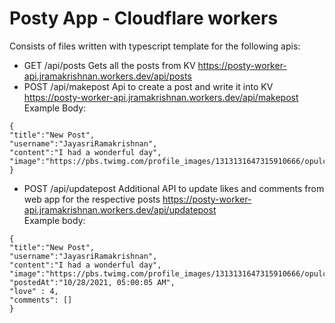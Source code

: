# Posty App - Cloudflare workers
Consists of files written with typescript template for the following apis:
* GET /api/posts
Gets all the posts from KV
https://posty-worker-api.jramakrishnan.workers.dev/api/posts   
* POST /api/makepost
Api to create a post and write it into KV
https://posty-worker-api.jramakrishnan.workers.dev/api/makepost  
Example Body:
```
{
"title":"New Post",
"username":"JayasriRamakrishnan",
"content":"I had a wonderful day",
"image":"https://pbs.twimg.com/profile_images/1313131647315910666/opulcRqc.jpg"
}
```
* POST /api/updatepost
Additional API to update likes and comments from web app for the respective posts
https://posty-worker-api.jramakrishnan.workers.dev/api/updatepost  
Example body:
```
{
"title":"New Post",
"username":"JayasriRamakrishnan",
"content":"I had a wonderful day",
"image":"https://pbs.twimg.com/profile_images/1313131647315910666/opulcRqc.jpg",
"postedAt":"10/28/2021, 05:00:05 AM", 
"love" : 4, 
"comments": []
}
```

